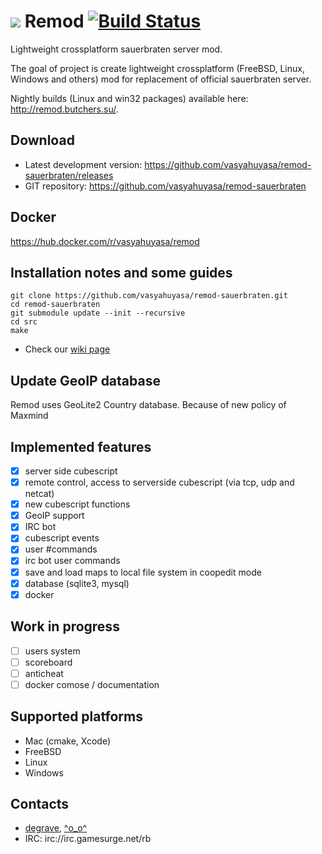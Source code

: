 # ![](https://github.com/vasyahuyasa/remod-sauerbraten/blob/master/src/res/remod.png) Remod [![Build Status](https://travis-ci.org/vasyahuyasa/remod-sauerbraten.svg?branch=master)](https://travis-ci.org/vasyahuyasa/remod-sauerbraten)

Lightweight crossplatform sauerbraten server mod.

The goal of project is create lightweight crossplatform (FreeBSD, Linux, Windows and others) mod for replacement of official sauerbraten server.

Nightly builds (Linux and win32 packages) available here: http://remod.butchers.su/.

## Download

  * Latest development version: https://github.com/vasyahuyasa/remod-sauerbraten/releases
  * GIT repository: https://github.com/vasyahuyasa/remod-sauerbraten
 
## Docker

https://hub.docker.com/r/vasyahuyasa/remod

## Installation notes and some guides
```
git clone https://github.com/vasyahuyasa/remod-sauerbraten.git
cd remod-sauerbraten
git submodule update --init --recursive
cd src
make
```
  * Check our [wiki page](https://github.com/vasyahuyasa/remod-sauerbraten/wiki/Installation)

## Update GeoIP database

Remod uses GeoLite2 Country database. Because of new policy of Maxmind 

## Implemented features
  * [x] server side cubescript
  * [x] remote control, access to serverside cubescript (via tcp, udp and netcat)
  * [x] new cubescript functions
  * [x] GeoIP support
  * [x] IRC bot
  * [x] cubescript events
  * [x] user #commands
  * [x] irc bot user commands
  * [x] save and load maps to local file system in coopedit mode
  * [x] database (sqlite3, mysql)
  * [x] docker

## Work in progress
  * [ ] users system
  * [ ] scoreboard
  * [ ] anticheat
  * [ ] docker comose / documentation

## Supported platforms
  * Mac (cmake, Xcode)
  * FreeBSD 
  * Linux
  * Windows

## Contacts
  * [degrave](https://github.com/vasyahuyasa), [^o_o^](https://github.com/rmhmlhr)
  * IRC: irc://irc.gamesurge.net/rb
